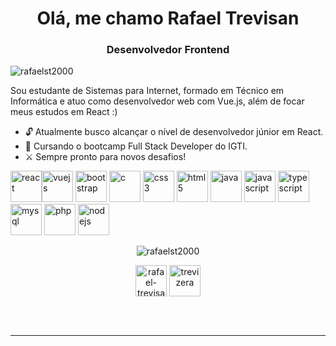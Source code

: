 <h1 align="center">Olá, me chamo Rafael Trevisan</h1>
<h3 align="center">Desenvolvedor Frontend</h3>
<p align="left"> <img src="https://komarev.com/ghpvc/?username=rafaelst2000" alt="rafaelst2000" /> </p>
  Sou estudante de Sistemas para Internet, formado em Técnico em Informática e atuo como desenvolvedor web com Vue.js, além de focar meus estudos em React :)  

- 🔓 Atualmente busco alcançar o nível de desenvolvedor júnior em React.
- 🚀 Cursando o bootcamp Full Stack Developer do IGTI. 
- ⚔️ Sempre pronto para novos desafios!


<p align="left"> <img src="https://konpa.github.io/devicon/devicon.git/icons/react/react-original-wordmark.svg" alt="react" width="50" height="50"/><img src="https://konpa.github.io/devicon/devicon.git/icons/vuejs/vuejs-original-wordmark.svg" alt="vuejs" width="50" height="50"/> <img src="https://konpa.github.io/devicon/devicon.git/icons/bootstrap/bootstrap-plain.svg" alt="bootstrap" width="50" height="50"/> <img src="https://konpa.github.io/devicon/devicon.git/icons/c/c-original.svg" alt="c" width="50" height="50"/> <img src="https://konpa.github.io/devicon/devicon.git/icons/css3/css3-original-wordmark.svg" alt="css3" width="50" height="50"/> <img src="https://konpa.github.io/devicon/devicon.git/icons/html5/html5-original-wordmark.svg" alt="html5" width="50" height="50"/> <img src="https://konpa.github.io/devicon/devicon.git/icons/java/java-original-wordmark.svg" alt="java" width="50" height="50"/> <img src="https://konpa.github.io/devicon/devicon.git/icons/javascript/javascript-original.svg" alt="javascript" width="50" height="50"/> <img src="https://konpa.github.io/devicon/devicon.git/icons/typescript/typescript-original.svg" alt="typescript" width="50" height="50"/> <img src="https://konpa.github.io/devicon/devicon.git/icons/mysql/mysql-original-wordmark.svg" alt="mysql" width="50" height="50"/> <img src="https://konpa.github.io/devicon/devicon.git/icons/php/php-original.svg" alt="php" width="50" height="50"/> <img src="https://konpa.github.io/devicon/devicon.git/icons/nodejs/nodejs-original-wordmark.svg" alt="nodejs" width="50" height="50"/></p><p align="center"> <img src="https://github-readme-stats.vercel.app/api?username=rafaelst2000&show_icons=true" alt="rafaelst2000" /> </p>

<p align="center">
<a href="https://linkedin.com/in/rafael-trevisan-749892185" target="blank"><img align="center" src="https://cdn.jsdelivr.net/npm/simple-icons@3.0.1/icons/linkedin.svg" alt="rafael-trevisan-749892185" height="50" width="50" /></a>
<a href="https://instagram.com/trevizera" target="blank"><img align="center" src="https://cdn.jsdelivr.net/npm/simple-icons@3.0.1/icons/instagram.svg" alt="trevizera" height="50" width="50" /></a>
</p>
<br><br>
<hr>
